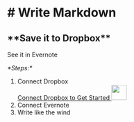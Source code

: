 <h1 class="cover-heading m-t-lg"># Write Markdown</h1>
<h2 class="font-color-bold">&#42;&#42;Save it to Dropbox&#42;&#42;</h2>
<p class="lead">See it in Evernote</p>

<div id="auth-warning" class="alert alert-warning" role="alert" style="display: none;">[Auth Warning]</div>
<p class="font-color-bold"><em>&#42;Steps:&#42;</em></p>
<ol class="m-l-md">
<li id="step-1">
    <div>Connect Dropbox</div>
    <a id="dropboxButton" href="https://www.dropbox.com/1/oauth2/authorize?response_type=code&client_id=y8e16srolzb3ooc&redirect_uri=http%3A%2F%2Fnotes.giggy.com" class="btn btn-lg btn-primary m-t-lg m-b-lg">Connect Dropbox to Get Started <img src="images/dropbox-icon.png" height="35" /></a>
    </li>
<li id="step-2">
  <div>Connect Evernote</div>
  <a href="" id="evernoteButton" class="btn btn-lg btn-success m-t-lg m-b-lg" style="display: none;">Now Connect Evernote <img src="images/evernote-icon.png" height="35" /></a>
</li>
<li>Write like the wind</li>
</ol>

